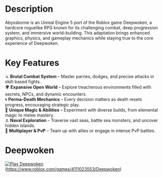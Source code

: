 # Description
Abyssborne is an Unreal Engine 5 port of the Roblox game Deepwoken, a hardcore roguelike RPG known for its challenging combat, deep progression system, and immersive world-building. This adaptation brings enhanced graphics, physics, and gameplay mechanics while staying true to the core experience of Deepwoken.

# Key Features
⚔️ **Brutal Combat System** – Master parries, dodges, and precise attacks in skill-based fights.  
🌍 **Expansive Open World** – Explore treacherous environments filled with secrets, NPCs, and dynamic encounters.  
🌀 **Perma-Death Mechanics** – Every decision matters as death resets progress, encouraging strategic play.  
🔮 **Unique Magic & Abilities** – Experiment with diverse builds, from elemental magic to melee mastery.  
⚓ **Naval Exploration** – Traverse vast seas, battle sea monsters, and uncover hidden islands.  
🤝 **Multiplayer & PvP** – Team up with allies or engage in intense PvP battles.  

# Deepwoken
[![Play Deepwoken](https://tr.rbxcdn.com/180DAY-6d62538593d51c52f053b3f1abd74dfb/768/432/Image/Webp/noFilter)](https://www.roblox.com/games/4111023553/Deepwoken)(https://www.roblox.com/games/4111023553/Deepwoken)


